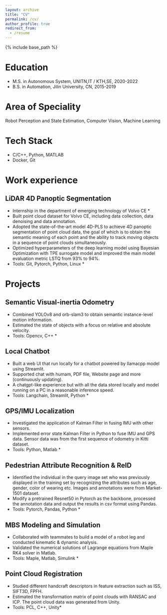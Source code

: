 ```yaml
---
layout: archive
title: "CV"
permalink: /cv/
author_profile: true
redirect_from:
  - /resume
---
```


{% include base_path %}

Education
======
* M.S. in Autonomous System, UNITN,IT / KTH,SE, 2020-2022
* B.S. in Automation, Jilin University, CN, 2015-2019

Area of Speciality
======
Robot Perception and State Estimation, Computer Vision, Machine Learning

Tech Stack
======
* C/C++, Python, MATLAB
* Docker, Git
  
Work experience
======

LiDAR 4D Panoptic Segmentation
------
* Internship in the department of emerging technology of Volvo CE *
* Built point cloud dataset for Volvo CE, including data collection, data denoising and data annotation.
* Adopted the state-of-the-art model 4D-PLS to achieve 4D panoptic segmentation of point cloud data, the goal of which is to obtain the semantic meaning of each point and the ability to track moving objects in a sequence of point clouds simultaneously.
* Optimized hyperparameters of the deep learning model using Bayesian Optimization with TPE surrogate model and improved the main model evaluation metric LSTQ from 93% to 94%.
* Tools: Git, Pytorch, Python, Linux *

Projects
======

Semantic Visual-inertia Odometry
------
* Combined YOLOv8 and orb-slam3 to obtain semantic instance-level motion information.
* Estimated the state of objects with a focus on relative and absolute velocity.
* Tools: Opencv, C++ * 

Local Chatbot
------
* Built a web UI that run locally for a chatbot powered by llamacpp model using Streamlit.
* Supported chat with humam, PDF file, Website page and more (continuously updating).
* A chatgpt-like experience but with all the data stored locally and model running on a PC in a reasonable inference speed.
* Tools: Langchain, Streamlit, Python * 

GPS/IMU Localization
------
* Investigated the application of Kalman Filter in fusing IMU with other sensors.
* Implemented error state Kalman Filter in Python to fuse IMU and GPS data. Sensor data was from the first sequence of odometry in Kitti dataset.
* Tools: Python, Matlab * 
  
Pedestrian Attribute Recognition & ReID
------
* Identified the individual in the query image set who was previously displayed in the training set by recognizing the attributes such as age, gender, color of wearing etc. Images and annotations were from Market-1501 dataset.
* Modify a pretrained Resnet50 in Pytorch as the backbone, processed the annotation data and output the results in csv format using Pandas.
* Tools: Pytorch, Pandas, Python *

MBS Modeling and Simulation 
------
* Collaborated with teammates to build a model of a robot leg and conducted kinematic & dynamic analysis.
* Validated the numerical solutions of Lagrange equations from Maple RK4 solver in Matlab.
* Tools: Maple, Matlab, Simulink * 

Point Cloud Registration
------
* Studied different handcraft descriptors in feature extraction such as ISS, SIFT3D, FPFH.
* Estimated the transformation matrix of point clouds with RANSAC and ICP. The point cloud data was generated from Unity.
* Tools: PCL, C++, Unity* 
